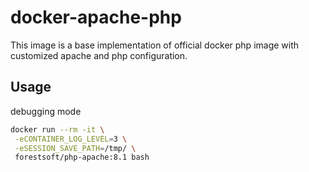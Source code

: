 # docker-apache-php

This image is a base implementation of official docker php image with customized apache and php configuration.

## Usage

debugging mode

```bash
docker run --rm -it \
 -eCONTAINER_LOG_LEVEL=3 \
 -eSESSION_SAVE_PATH=/tmp/ \
 forestsoft/php-apache:8.1 bash
```